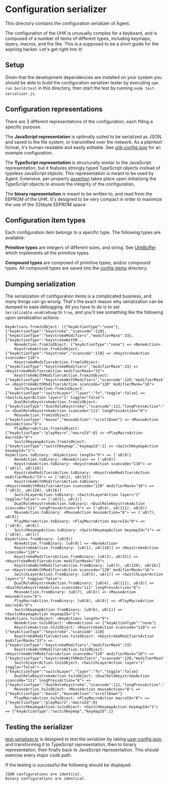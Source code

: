 # Configuration serializer

This directory contains the configuration serializer of Agent.

The configuration of the UHK is unusually complex for a keyboard, and is composed of a number of items of different types, including keymaps, layers, macros, and the like. This is a supposed to be a short guide for the aspiring hacker. Let's get right into it!

## Setup

Given that the development dependencies are installed on your system you should be able to build the configuration serializer tester by executing `npm run build:test` in this directory, then start the test by running `node test-serializer.js`.

## Configuration representations

There are 3 different representations of the configuration, each filling a specific purpose.

The **JavaScript representation** is optimally suited to be serialized as JSON, and saved to the file system, or transmitted over the network. As a plaintext format, it's human-readable and easily editable. See [uhk-config.json](uhk-config.json) for an example configuration.

The **TypeScript representation** is structurally similar to the JavaScript representation, but it features strongly typed TypeScript objects instead of typeless JavaScript objects. This representation is meant to be used by Agent. Extensive, per-property [assertion](assert.ts) takes place upon initializing the TypeScript objects to ensure the integrity of the configuration.

The **binary representation** is meant to be written to, and read from the EEPROM of the UHK. It's designed to be very compact in order to maximize the use of the 32kbyte EEPROM space.

## Configuration item types

Each configuration item belongs to a specific type. The following types are available:

**Primitive types** are integers of different sizes, and string. See [UhkBuffer](UhkBuffer.ts) which implements all the primitive types.

**Compound types** are composed of primitive types, and/or compound types. All compound types are saved into the [config-items](config-items) directory.

## Dumping serialization

The serialization of configuration items is a complicated business, and many things can go wrong. That's the exact reason why serialization can be dumped to ease debugging. All you have to do is to set `Serializable.enableDump` to `true`, and you'll see something like the following upon serialization actions:

```
KeyActions.fromJsObject: [{"keyActionType":"none"},{"keyActionType":"keystroke","scancode":110},{"keyActionType":"keystrokeModifiers","modifierMask":33},{"keyActionType":"keystrokeWithM...
    NoneAction.fromJsObject: {"keyActionType":"none"} => <NoneAction>
    KeystrokeAction.fromJsObject: {"keyActionType":"keystroke","scancode":110} => <KeystrokeAction scancode="110">
    KeystrokeModifiersAction.fromJsObject: {"keyActionType":"keystrokeModifiers","modifierMask":33} => <KeystrokeModifiersAction modifierMask="33">
    KeystrokeWithModifiersAction.fromJsObject: {"keyActionType":"keystrokeWithModifiers","scancode":120,"modifierMask":16} => <KeystrokeWithModifiersAction scancode="120" modifierMask="16">
    SwitchLayerAction.fromJsObject: {"keyActionType":"switchLayer","layer":"fn","toggle":false} => <SwitchLayerAction layer="1" toggle="false">
    DualRoleKeystrokeAction.fromJsObject: {"keyActionType":"dualRoleKeystroke","scancode":111,"longPressAction":"mod"} => <DualRoleKeystrokeAction scancode="111" longPressAction="8">
    MouseAction.fromJsObject: {"keyActionType":"mouse","mouseAction":"scrollDown"} => <MouseAction mouseAction="8">
    PlayMacroAction.fromJsObject: {"keyActionType":"playMacro","macroId":0} => <PlayMacroAction macroId="0">
    SwitchKeymapAction.fromJsObject: {"keyActionType":"switchKeymap","keymapId":1} => <SwitchKeymapAction keymapId="1">
KeyActions.toBinary: <KeyActions length="9"> => ['u8(9)]
    NoneAction.toBinary: <NoneAction> => ['u8(0)]
    KeystrokeAction.toBinary: <KeystrokeAction scancode="110"> => ['u8(1), u8(110)]
    KeystrokeModifiersAction.toBinary: <KeystrokeModifiersAction modifierMask="33"> => ['u8(2), u8(33)]
    KeystrokeWithModifiersAction.toBinary: <KeystrokeWithModifiersAction scancode="120" modifierMask="16"> => ['u8(3), u8(120), u8(16)]
    SwitchLayerAction.toBinary: <SwitchLayerAction layer="1" toggle="false"> => ['u8(5), u8(1)]
    DualRoleKeystrokeAction.toBinary: <DualRoleKeystrokeAction scancode="111" longPressAction="8"> => ['u8(4), u8(111), u8(8)]
    MouseAction.toBinary: <MouseAction mouseAction="8"> => ['u8(7), u8(8)]
    PlayMacroAction.toBinary: <PlayMacroAction macroId="0"> => ['u8(8), u8(0)]
    SwitchKeymapAction.toBinary: <SwitchKeymapAction keymapId="1"> => ['u8(6), u8(1)]
KeyActions.fromBinary: [u8(9)]
    NoneAction.fromBinary: [u8(0)] => <NoneAction>
    KeystrokeAction.fromBinary: [u8(1), u8(110)] => <KeystrokeAction scancode="110">
    KeystrokeModifiersAction.fromBinary: [u8(2), u8(33)] => <KeystrokeModifiersAction modifierMask="33">
    KeystrokeWithModifiersAction.fromBinary: [u8(3), u8(120), u8(16)] => <KeystrokeWithModifiersAction scancode="120" modifierMask="16">
    SwitchLayerAction.fromBinary: [u8(5), u8(1)] => <SwitchLayerAction layer="1" toggle="false">
    DualRoleKeystrokeAction.fromBinary: [u8(4), u8(111), u8(8)] => <DualRoleKeystrokeAction scancode="111" longPressAction="8">
    MouseAction.fromBinary: [u8(7), u8(8)] => <MouseAction mouseAction="8">
    PlayMacroAction.fromBinary: [u8(8), u8(0)] => <PlayMacroAction macroId="0">
    SwitchKeymapAction.fromBinary: [u8(6), u8(1)] => <SwitchKeymapAction keymapId="1">
KeyActions.toJsObject: <KeyActions length="9">
    NoneAction.toJsObject: <NoneAction> => {"keyActionType":"none"}
    KeystrokeAction.toJsObject: <KeystrokeAction scancode="110"> => {"keyActionType":"keystroke","scancode":110}
    KeystrokeModifiersAction.toJsObject: <KeystrokeModifiersAction modifierMask="33"> => {"keyActionType":"keystrokeModifiers","modifierMask":33}
    KeystrokeWithModifiersAction.toJsObject: <KeystrokeWithModifiersAction scancode="120" modifierMask="16"> => {"keyActionType":"keystrokeWithModifiers","scancode":120,"modifierMask":16}
    SwitchLayerAction.toJsObject: <SwitchLayerAction layer="1" toggle="false"> => {"keyActionType":"switchLayer","layer":"fn","toggle":false}
    DualRoleKeystrokeAction.toJsObject: <DualRoleKeystrokeAction scancode="111" longPressAction="8"> => {"keyActionType":"dualRoleKeystroke","scancode":111,"longPressAction":"mod"}
    MouseAction.toJsObject: <MouseAction mouseAction="8"> => {"keyActionType":"mouse","mouseAction":"scrollDown"}
    PlayMacroAction.toJsObject: <PlayMacroAction macroId="0"> => {"keyActionType":"playMacro","macroId":0}
    SwitchKeymapAction.toJsObject: <SwitchKeymapAction keymapId="1"> => {"keyActionType":"switchKeymap","keymapId":1}
```

## Testing the serializer

[test-serializer.ts](test-serializer.ts) is designed to test the serializer by taking [user-config.json](user-config.json), and transforming it to TypeScript representation, then to binary representation, then finally back to JavaScript representation. This should exercise every major code path.

If the testing is successful the following should be displayed:

```
JSON configurations are identical.
Binary configurations are identical.
```
